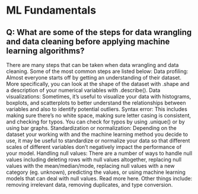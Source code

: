 # ML Fundamentals
## Q: What are some of the steps for data wrangling and data cleaning before applying machine learning algorithms?
There are many steps that can be taken when data wrangling and data cleaning. Some of the most common steps are listed below:
Data profiling: Almost everyone starts off by getting an understanding of their dataset. More specifically, you can look at the shape of the dataset with .shape and a description of your numerical variables with .describe().
Data visualizations: Sometimes, it’s useful to visualize your data with histograms, boxplots, and scatterplots to better understand the relationships between variables and also to identify potential outliers.
Syntax error: This includes making sure there’s no white space, making sure letter casing is consistent, and checking for typos. You can check for typos by using .unique() or by using bar graphs.
Standardization or normalization: Depending on the dataset your working with and the machine learning method you decide to use, it may be useful to standardize or normalize your data so that different scales of different variables don’t negatively impact the performance of your model.
Handling null values: There are a number of ways to handle null values including deleting rows with null values altogether, replacing null values with the mean/median/mode, replacing null values with a new category (eg. unknown), predicting the values, or using machine learning models that can deal with null values. Read more here.
Other things include: removing irrelevant data, removing duplicates, and type conversion.
